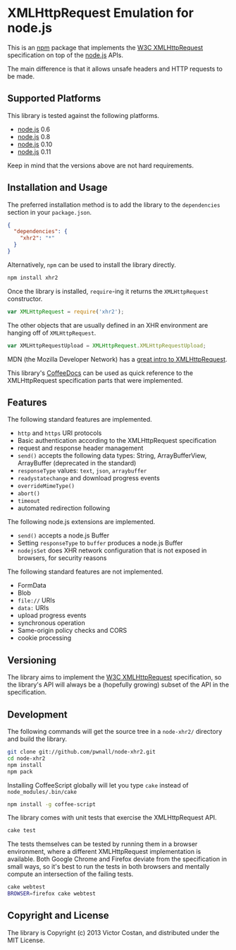 # XMLHttpRequest Emulation for node.js

This is an [npm](https://npmjs.org/) package that implements the
[W3C XMLHttpRequest](http://www.w3.org/TR/XMLHttpRequest/) specification on top
of the [node.js](http://nodejs.org/) APIs.

The main difference is that it allows unsafe headers and HTTP requests to be made.

## Supported Platforms

This library is tested against the following platforms.

* [node.js](http://nodejs.org/) 0.6
* [node.js](http://nodejs.org/) 0.8
* [node.js](http://nodejs.org/) 0.10
* [node.js](http://nodejs.org/) 0.11

Keep in mind that the versions above are not hard requirements.


## Installation and Usage

The preferred installation method is to add the library to the `dependencies`
section in your `package.json`.

```json
{
  "dependencies": {
    "xhr2": "*"
  }
}
```

Alternatively, `npm` can be used to install the library directly.

```bash
npm install xhr2
```

Once the library is installed, `require`-ing it returns the `XMLHttpRequest`
constructor.

```javascript
var XMLHttpRequest = require('xhr2');
```

The other objects that are usually defined in an XHR environment are hanging
off of `XMLHttpRequest`.

```javascript
var XMLHttpRequestUpload = XMLHttpRequest.XMLHttpRequestUpload;
```

MDN (the Mozilla Developer Network) has a
[great intro to XMLHttpRequest](https://developer.mozilla.org/en-US/docs/DOM/XMLHttpRequest/Using_XMLHttpRequest).

This library's [CoffeeDocs](http://coffeedoc.info/github/pwnall/node-xhr2/) can
be used as quick reference to the XMLHttpRequest specification parts that were
implemented.


## Features

The following standard features are implemented.

* `http` and `https` URI protocols
* Basic authentication according to the XMLHttpRequest specification
* request and response header management
* `send()` accepts the following data types: String, ArrayBufferView,
  ArrayBuffer (deprecated in the standard)
* `responseType` values: `text`, `json`, `arraybuffer`
* `readystatechange` and download progress events
* `overrideMimeType()`
* `abort()`
* `timeout`
* automated redirection following

The following node.js extensions are implemented.

* `send()` accepts a node.js Buffer
* Setting `responseType` to `buffer` produces a node.js Buffer
* `nodejsSet` does XHR network configuration that is not exposed in browsers,
  for security reasons

The following standard features are not implemented.

* FormData
* Blob
* `file://` URIs
* `data:` URIs
* upload progress events
* synchronous operation
* Same-origin policy checks and CORS
* cookie processing


## Versioning

The library aims to implement the
[W3C XMLHttpRequest](http://www.w3.org/TR/XMLHttpRequest/) specification, so
the library's API will always be a (hopefully growing) subset of the API in the
specification.


## Development

The following commands will get the source tree in a `node-xhr2/` directory and
build the library.

```bash
git clone git://github.com/pwnall/node-xhr2.git
cd node-xhr2
npm install
npm pack
```

Installing CoffeeScript globally will let you type `cake` instead of
`node_modules/.bin/cake`

```bash
npm install -g coffee-script
```

The library comes with unit tests that exercise the XMLHttpRequest API.

```bash
cake test
```

The tests themselves can be tested by running them in a browser environment,
where a different XMLHttpRequest implementation is available. Both Google
Chrome and Firefox deviate from the specification in small ways, so it's best
to run the tests in both browsers and mentally compute an intersection of the
failing tests.

```bash
cake webtest
BROWSER=firefox cake webtest
```


## Copyright and License

The library is Copyright (c) 2013 Victor Costan, and distributed under the MIT
License.
